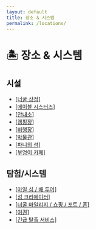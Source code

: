 ```yaml
---
layout: default
title: 장소 & 시스템
permalink: /locations/
---
```


# 🏝️ 장소 & 시스템

## 시설
- [[너굴 상점]](/locations/facilities/nooks-cranny/)
- [[에이블 시스터즈]](/locations/facilities/able-sisters/)
- [[안내소]](/locations/facilities/resident-services/)
- [[캠핑장]](/locations/facilities/campsite/)
- [[비행장]](/locations/facilities/airport/)
- [[박물관]](/locations/facilities/museum/)
- [[파니의 섬]](/locations/facilities/harvs-island/)
- [[부엉이 카페]](/locations/facilities/the-roost/)

## 탐험/시스템
- [[마일 섬 / 배 투어]](/locations/systems/mystery-islands/)
- [[섬 크리에이터]](/locations/systems/island-designer/)
- [[너굴 마일리지 / 쇼핑 / 포트 / 폰]](/locations/systems/nook-services/)
- [[여권]](/locations/systems/passport/)
- [[긴급 탈출 서비스]](/locations/systems/emergency-escape/)
